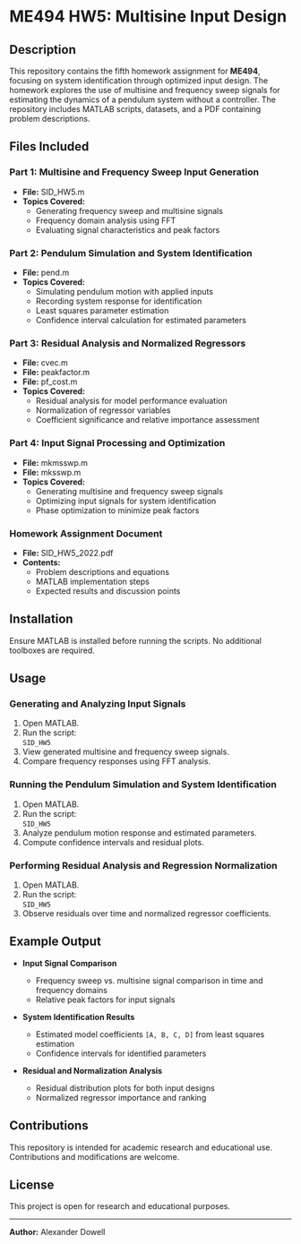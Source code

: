 # ME494 HW5: Multisine Input Design  

## Description  
This repository contains the fifth homework assignment for **ME494**, focusing on system identification through optimized input design. The homework explores the use of multisine and frequency sweep signals for estimating the dynamics of a pendulum system without a controller. The repository includes MATLAB scripts, datasets, and a PDF containing problem descriptions.  

## Files Included  

### **Part 1: Multisine and Frequency Sweep Input Generation**  
- **File:** SID_HW5.m  
- **Topics Covered:**  
  - Generating frequency sweep and multisine signals  
  - Frequency domain analysis using FFT  
  - Evaluating signal characteristics and peak factors  

### **Part 2: Pendulum Simulation and System Identification**  
- **File:** pend.m  
- **Topics Covered:**  
  - Simulating pendulum motion with applied inputs  
  - Recording system response for identification  
  - Least squares parameter estimation  
  - Confidence interval calculation for estimated parameters  

### **Part 3: Residual Analysis and Normalized Regressors**  
- **File:** cvec.m  
- **File:** peakfactor.m  
- **File:** pf_cost.m  
- **Topics Covered:**  
  - Residual analysis for model performance evaluation  
  - Normalization of regressor variables  
  - Coefficient significance and relative importance assessment  

### **Part 4: Input Signal Processing and Optimization**  
- **File:** mkmsswp.m  
- **File:** mksswp.m  
- **Topics Covered:**  
  - Generating multisine and frequency sweep signals  
  - Optimizing input signals for system identification  
  - Phase optimization to minimize peak factors  

### **Homework Assignment Document**  
- **File:** SID_HW5_2022.pdf  
- **Contents:**  
  - Problem descriptions and equations  
  - MATLAB implementation steps  
  - Expected results and discussion points  

## Installation  
Ensure MATLAB is installed before running the scripts. No additional toolboxes are required.  

## Usage  

### **Generating and Analyzing Input Signals**  
1. Open MATLAB.  
2. Run the script:  
   ```SID_HW5```  
3. View generated multisine and frequency sweep signals.  
4. Compare frequency responses using FFT analysis.  

### **Running the Pendulum Simulation and System Identification**  
1. Open MATLAB.  
2. Run the script:  
   ```SID_HW5```  
3. Analyze pendulum motion response and estimated parameters.  
4. Compute confidence intervals and residual plots.  

### **Performing Residual Analysis and Regression Normalization**  
1. Open MATLAB.  
2. Run the script:  
   ```SID_HW5```  
3. Observe residuals over time and normalized regressor coefficients.  

## Example Output  

- **Input Signal Comparison**  
  - Frequency sweep vs. multisine signal comparison in time and frequency domains  
  - Relative peak factors for input signals  

- **System Identification Results**  
  - Estimated model coefficients `[A, B, C, D]` from least squares estimation  
  - Confidence intervals for identified parameters  

- **Residual and Normalization Analysis**  
  - Residual distribution plots for both input designs  
  - Normalized regressor importance and ranking  

## Contributions  
This repository is intended for academic research and educational use. Contributions and modifications are welcome.  

## License  
This project is open for research and educational purposes.  

---  
**Author:** Alexander Dowell  

